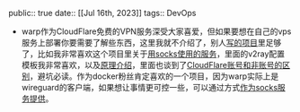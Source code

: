 public:: true
date:: [[Jul 16th, 2023]] 
tags:: DevOps

- warp作为CloudFlare免费的VPN服务深受大家喜爱，但如果要想在自己的vps服务上部署你要需要了解些东西，这里我就不介绍了，别人[写的项目](https://github.com/fscarmen/warp)里足够了，比如我非常喜欢这个项目里关于[用socks使用的服务](https://github.com/fscarmen/warp#%E6%8C%87%E5%AE%9A%E7%BD%91%E7%AB%99%E5%88%86%E6%B5%81%E5%88%B0-socks5-%E7%9A%84-xray-%E9%85%8D%E7%BD%AE%E6%A8%A1%E6%9D%BF-%E9%80%82%E7%94%A8%E4%BA%8E-warp-client-proxy-%E5%92%8C-wireproxy)，里面的v2ray配置模板我非常喜欢，以及[原理介绍](https://github.com/fscarmen/warp#warp%E5%8E%9F%E7%90%86)，里面也谈到了[CloudFlare账号和非账号的区别](https://github.com/fscarmen/warp#warp-license-%E5%8F%8A-id-%E8%8E%B7%E5%8F%96)，避坑必读。作为docker粉丝肯定喜欢的一个项目，因为warp实际上是wireguard的客户端，如果想让事情更可控一些，可以通过方式[作为socks服务提供](https://github.com/Mon-ius/Docker-Warp-Socks)。